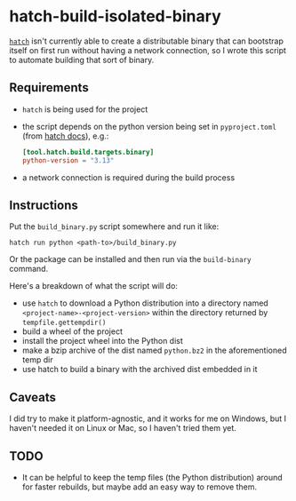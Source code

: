 # hatch-build-isolated-binary

[`hatch`](https://hatch.pypa.io/latest/) isn't currently able to create a distributable binary that can
bootstrap itself on first run without having a network connection, so I wrote this script
to automate building that sort of binary.

## Requirements

- `hatch` is being used for the project
- the script depends on the python version being set in `pyproject.toml` (from [hatch docs](https://hatch.pypa.io/1.13/plugins/builder/binary/#configuration)), e.g.:

    ```toml
    [tool.hatch.build.targets.binary]
    python-version = "3.13"
    ```

- a network connection is required during the build process

## Instructions

Put the `build_binary.py` script somewhere and run it like:

`hatch run python <path-to>/build_binary.py`

Or the package can be installed and then run via the `build-binary` command.

Here's a breakdown of what the script will do:

- use `hatch` to download a Python distribution into a directory named `<project-name>-<project-version>` within the directory returned by `tempfile.gettempdir()`
- build a wheel of the project
- install the project wheel into the Python dist
- make a bzip archive of the dist named `python.bz2` in the aforementioned temp dir
- use hatch to build a binary with the archived dist embedded in it

## Caveats

I did try to make it platform-agnostic, and it works for me on Windows, but I haven't needed it on Linux or Mac, so I haven't tried them yet.

## TODO

- It can be helpful to keep the temp files (the Python distribution) around for faster rebuilds, but maybe add an easy way to remove them.

